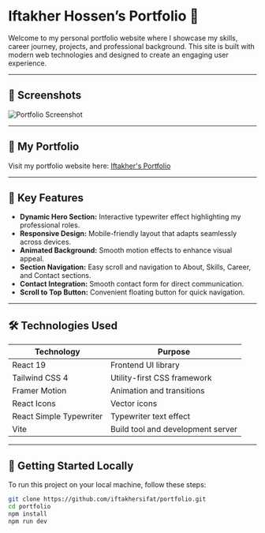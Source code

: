 # Iftakher Hossen’s Portfolio 🌟

Welcome to my personal portfolio website where I showcase my skills, career journey, projects, and professional background. This site is built with modern web technologies and designed to create an engaging user experience.

---

## 📸 Screenshots

![Portfolio Screenshot](https://prnt.sc/3jP6VrHPKUh3)

---

## 🔗 My Portfolio

Visit my portfolio website here: [Iftakher's Portfolio](https://iftakhersifat.github.io)

---

## 🎯 Key Features

- **Dynamic Hero Section:** Interactive typewriter effect highlighting my professional roles.
- **Responsive Design:** Mobile-friendly layout that adapts seamlessly across devices.
- **Animated Background:** Smooth motion effects to enhance visual appeal.
- **Section Navigation:** Easy scroll and navigation to About, Skills, Career, and Contact sections.
- **Contact Integration:** Smooth contact form for direct communication.
- **Scroll to Top Button:** Convenient floating button for quick navigation.

---

## 🛠 Technologies Used

| Technology              | Purpose                           |
| ----------------------- | --------------------------------- |
| React 19                | Frontend UI library               |
| Tailwind CSS 4          | Utility-first CSS framework       |
| Framer Motion           | Animation and transitions         |
| React Icons             | Vector icons                      |
| React Simple Typewriter | Typewriter text effect            |
| Vite                    | Build tool and development server |

---

## 🚀 Getting Started Locally

To run this project on your local machine, follow these steps:

```bash
git clone https://github.com/iftakhersifat/portfolio.git
cd portfolio
npm install
npm run dev
```

